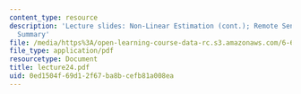 ```yaml
---
content_type: resource
description: 'Lecture slides: Non-Linear Estimation (cont.); Remote Sensing; Course
  Summary'
file: /media/https%3A/open-learning-course-data-rc.s3.amazonaws.com/6-661-receivers-antennas-and-signals-spring-2003/0ed1504f69d12f67ba8bcefb81a008ea_lecture24.pdf
file_type: application/pdf
resourcetype: Document
title: lecture24.pdf
uid: 0ed1504f-69d1-2f67-ba8b-cefb81a008ea
---
```

